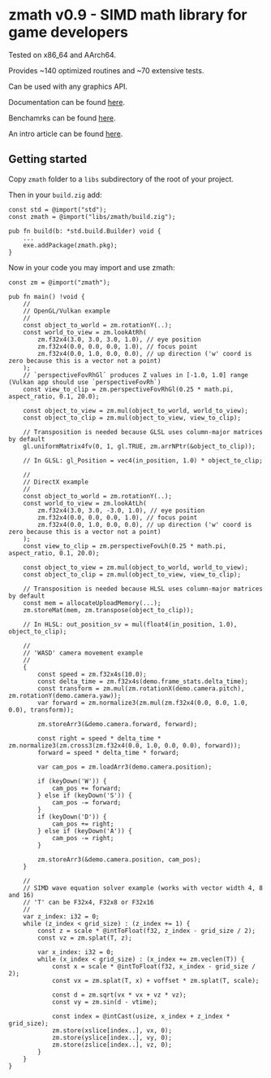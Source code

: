 # zmath v0.9 - SIMD math library for game developers

Tested on x86_64 and AArch64.

Provides ~140 optimized routines and ~70 extensive tests.

Can be used with any graphics API.

Documentation can be found [here](https://github.com/michal-z/zig-gamedev/blob/main/libs/zmath/src/zmath.zig).

Benchamrks can be found [here](https://github.com/michal-z/zig-gamedev/blob/main/libs/zmath/src/benchmark.zig).

An intro article can be found [here](https://zig.news/michalz/fast-multi-platform-simd-math-library-in-zig-2adn).

## Getting started

Copy `zmath` folder to a `libs` subdirectory of the root of your project.

Then in your `build.zig` add:

```zig
const std = @import("std");
const zmath = @import("libs/zmath/build.zig");

pub fn build(b: *std.build.Builder) void {
    ...
    exe.addPackage(zmath.pkg);
}
```

Now in your code you may import and use zmath:

```zig
const zm = @import("zmath");

pub fn main() !void {
    //
    // OpenGL/Vulkan example
    //
    const object_to_world = zm.rotationY(..);
    const world_to_view = zm.lookAtRh(
        zm.f32x4(3.0, 3.0, 3.0, 1.0), // eye position
        zm.f32x4(0.0, 0.0, 0.0, 1.0), // focus point
        zm.f32x4(0.0, 1.0, 0.0, 0.0), // up direction ('w' coord is zero because this is a vector not a point)
    );
    // `perspectiveFovRhGl` produces Z values in [-1.0, 1.0] range (Vulkan app should use `perspectiveFovRh`)
    const view_to_clip = zm.perspectiveFovRhGl(0.25 * math.pi, aspect_ratio, 0.1, 20.0);

    const object_to_view = zm.mul(object_to_world, world_to_view);
    const object_to_clip = zm.mul(object_to_view, view_to_clip);

    // Transposition is needed because GLSL uses column-major matrices by default
    gl.uniformMatrix4fv(0, 1, gl.TRUE, zm.arrNPtr(&object_to_clip));
    
    // In GLSL: gl_Position = vec4(in_position, 1.0) * object_to_clip;
    
    //
    // DirectX example
    //
    const object_to_world = zm.rotationY(..);
    const world_to_view = zm.lookAtLh(
        zm.f32x4(3.0, 3.0, -3.0, 1.0), // eye position
        zm.f32x4(0.0, 0.0, 0.0, 1.0), // focus point
        zm.f32x4(0.0, 1.0, 0.0, 0.0), // up direction ('w' coord is zero because this is a vector not a point)
    );
    const view_to_clip = zm.perspectiveFovLh(0.25 * math.pi, aspect_ratio, 0.1, 20.0);

    const object_to_view = zm.mul(object_to_world, world_to_view);
    const object_to_clip = zm.mul(object_to_view, view_to_clip);
    
    // Transposition is needed because HLSL uses column-major matrices by default
    const mem = allocateUploadMemory(...);
    zm.storeMat(mem, zm.transpose(object_to_clip));
    
    // In HLSL: out_position_sv = mul(float4(in_position, 1.0), object_to_clip);
    
    //
    // 'WASD' camera movement example
    //
    {
        const speed = zm.f32x4s(10.0);
        const delta_time = zm.f32x4s(demo.frame_stats.delta_time);
        const transform = zm.mul(zm.rotationX(demo.camera.pitch), zm.rotationY(demo.camera.yaw));
        var forward = zm.normalize3(zm.mul(zm.f32x4(0.0, 0.0, 1.0, 0.0), transform));

        zm.storeArr3(&demo.camera.forward, forward);

        const right = speed * delta_time * zm.normalize3(zm.cross3(zm.f32x4(0.0, 1.0, 0.0, 0.0), forward));
        forward = speed * delta_time * forward;

        var cam_pos = zm.loadArr3(demo.camera.position);

        if (keyDown('W')) {
            cam_pos += forward;
        } else if (keyDown('S')) {
            cam_pos -= forward;
        }
        if (keyDown('D')) {
            cam_pos += right;
        } else if (keyDown('A')) {
            cam_pos -= right;
        }

        zm.storeArr3(&demo.camera.position, cam_pos);
    }
   
    //
    // SIMD wave equation solver example (works with vector width 4, 8 and 16)
    // 'T' can be F32x4, F32x8 or F32x16
    //
    var z_index: i32 = 0;
    while (z_index < grid_size) : (z_index += 1) {
        const z = scale * @intToFloat(f32, z_index - grid_size / 2);
        const vz = zm.splat(T, z);

        var x_index: i32 = 0;
        while (x_index < grid_size) : (x_index += zm.veclen(T)) {
            const x = scale * @intToFloat(f32, x_index - grid_size / 2);
            const vx = zm.splat(T, x) + voffset * zm.splat(T, scale);

            const d = zm.sqrt(vx * vx + vz * vz);
            const vy = zm.sin(d - vtime);

            const index = @intCast(usize, x_index + z_index * grid_size);
            zm.store(xslice[index..], vx, 0);
            zm.store(yslice[index..], vy, 0);
            zm.store(zslice[index..], vz, 0);
        }
    }
}
```
